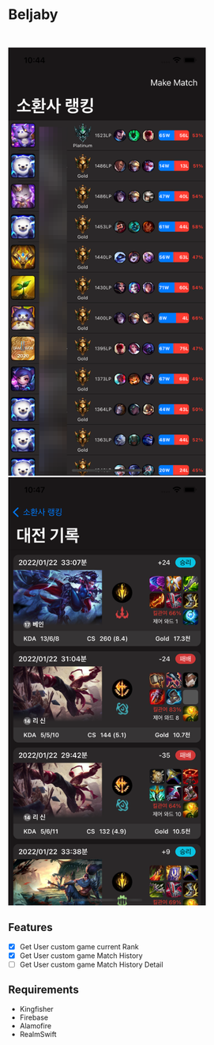 # Beljaby
<br />
<p align="row">
<img src= "rankview.png" width="400" >
<img src= "matchview.png" width="400" >
</p>

## Features

- [x] Get User custom game current Rank
- [x] Get User custom game Match History
- [ ] Get User custom game Match History Detail

## Requirements

- Kingfisher
- Firebase
- Alamofire
- RealmSwift
